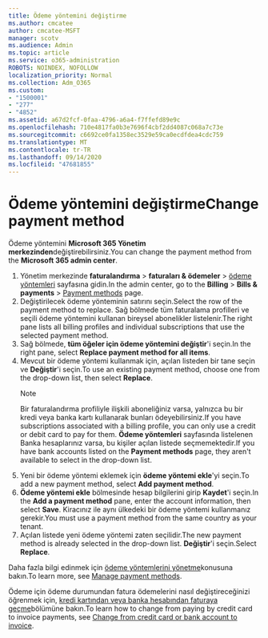 ```yaml
---
title: Ödeme yöntemini değiştirme
ms.author: cmcatee
author: cmcatee-MSFT
manager: scotv
ms.audience: Admin
ms.topic: article
ms.service: o365-administration
ROBOTS: NOINDEX, NOFOLLOW
localization_priority: Normal
ms.collection: Adm_O365
ms.custom:
- "1500001"
- "277"
- "4852"
ms.assetid: a67d2fcf-0faa-4796-a6a4-f7ffefd89e9c
ms.openlocfilehash: 710e4817fa0b3e7696f4cbf2dd4087c068a7c73e
ms.sourcegitcommit: c6692ce0fa1358ec3529e59ca0ecdfdea4cdc759
ms.translationtype: MT
ms.contentlocale: tr-TR
ms.lasthandoff: 09/14/2020
ms.locfileid: "47681855"
---
```

# <a name="change-payment-method"></a><span data-ttu-id="68fbd-102">Ödeme yöntemini değiştirme</span><span class="sxs-lookup"><span data-stu-id="68fbd-102">Change payment method</span></span>

<span data-ttu-id="68fbd-103">Ödeme yöntemini **Microsoft 365 Yönetim merkezinden**değiştirebilirsiniz.</span><span class="sxs-lookup"><span data-stu-id="68fbd-103">You can change the payment method from the **Microsoft 365 admin center**.</span></span>
  
1. <span data-ttu-id="68fbd-104">Yönetim merkezinde **faturalandırma**  >  **faturaları & ödemeler**  >  [ödeme yöntemleri](https://go.microsoft.com/fwlink/p/?linkid=2018806) sayfasına gidin.</span><span class="sxs-lookup"><span data-stu-id="68fbd-104">In the admin center, go to the **Billing** > **Bills & payments** > [Payment methods](https://go.microsoft.com/fwlink/p/?linkid=2018806) page.</span></span>
2. <span data-ttu-id="68fbd-105">Değiştirilecek ödeme yönteminin satırını seçin.</span><span class="sxs-lookup"><span data-stu-id="68fbd-105">Select the row of the payment method to replace.</span></span> <span data-ttu-id="68fbd-106">Sağ bölmede tüm faturalama profilleri ve seçili ödeme yöntemini kullanan bireysel abonelikler listelenir.</span><span class="sxs-lookup"><span data-stu-id="68fbd-106">The right pane lists all billing profiles and individual subscriptions that use the selected payment method.</span></span>
3. <span data-ttu-id="68fbd-107">Sağ bölmede, **tüm öğeler için ödeme yöntemini değiştir**'i seçin.</span><span class="sxs-lookup"><span data-stu-id="68fbd-107">In the right pane, select **Replace payment method for all items**.</span></span>
4. <span data-ttu-id="68fbd-108">Mevcut bir ödeme yöntemi kullanmak için, açılan listeden bir tane seçin ve **Değiştir**'i seçin.</span><span class="sxs-lookup"><span data-stu-id="68fbd-108">To use an existing payment method, choose one from the drop-down list, then select **Replace**.</span></span>
    > [!NOTE]
    > <span data-ttu-id="68fbd-109">Bir faturalandırma profiliyle ilişkili aboneliğiniz varsa, yalnızca bu bir kredi veya banka kartı kullanarak bunları ödeyebilirsiniz.</span><span class="sxs-lookup"><span data-stu-id="68fbd-109">If you have subscriptions associated with a billing profile, you can only use a credit or debit card to pay for them.</span></span> <span data-ttu-id="68fbd-110">**Ödeme yöntemleri** sayfasında listelenen Banka hesaplarınız varsa, bu kişiler açılan listede seçmemektedir.</span><span class="sxs-lookup"><span data-stu-id="68fbd-110">If you have bank accounts listed on the **Payment methods** page, they aren't available to select in the drop-down list.</span></span>
5. <span data-ttu-id="68fbd-111">Yeni bir ödeme yöntemi eklemek için **ödeme yöntemi ekle**'yi seçin.</span><span class="sxs-lookup"><span data-stu-id="68fbd-111">To add a new payment method, select **Add payment method**.</span></span>
6. <span data-ttu-id="68fbd-112">**Ödeme yöntemi ekle** bölmesinde hesap bilgilerini girip **Kaydet**'i seçin.</span><span class="sxs-lookup"><span data-stu-id="68fbd-112">In the **Add a payment method** pane, enter the account information, then select **Save**.</span></span> <span data-ttu-id="68fbd-113">Kiracınız ile aynı ülkedeki bir ödeme yöntemi kullanmanız gerekir.</span><span class="sxs-lookup"><span data-stu-id="68fbd-113">You must use a payment method from the same country as your tenant.</span></span>
7. <span data-ttu-id="68fbd-114">Açılan listede yeni ödeme yöntemi zaten seçilidir.</span><span class="sxs-lookup"><span data-stu-id="68fbd-114">The new payment method is already selected in the drop-down list.</span></span> <span data-ttu-id="68fbd-115">**Değiştir**'i seçin.</span><span class="sxs-lookup"><span data-stu-id="68fbd-115">Select **Replace**.</span></span>

<span data-ttu-id="68fbd-116">Daha fazla bilgi edinmek için [ödeme yöntemlerini yönetme](https://docs.microsoft.com/microsoft-365/commerce/billing-and-payments/manage-payment-methods)konusuna bakın.</span><span class="sxs-lookup"><span data-stu-id="68fbd-116">To learn more, see [Manage payment methods](https://docs.microsoft.com/microsoft-365/commerce/billing-and-payments/manage-payment-methods).</span></span>

<span data-ttu-id="68fbd-117">Ödeme için ödeme durumundan fatura ödemelerini nasıl değiştireceğinizi öğrenmek için, [kredi kartından veya banka hesabından faturaya geçme](https://docs.microsoft.com/microsoft-365/commerce/billing-and-payments/change-payment-method#change-from-credit-card-or-bank-account-to-invoice)bölümüne bakın.</span><span class="sxs-lookup"><span data-stu-id="68fbd-117">To learn how to change from paying by credit card to invoice payments, see [Change from credit card or bank account to invoice](https://docs.microsoft.com/microsoft-365/commerce/billing-and-payments/change-payment-method#change-from-credit-card-or-bank-account-to-invoice).</span></span>